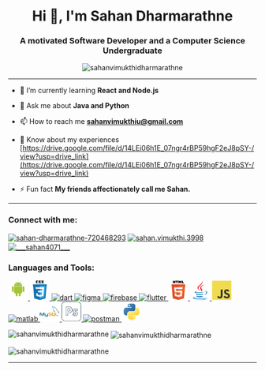 <h1 align="center">Hi 👋, I'm Sahan Dharmarathne</h1>
<h3 align="center">A motivated Software Developer and a Computer Science Undergraduate</h3>

<p align="center"> <img src="https://komarev.com/ghpvc/?username=sahanvimukthidharmarathne&label=Profile%20views&color=0e75b6&style=flat" alt="sahanvimukthidharmarathne" /> </p>

---

- 🌱 I’m currently learning **React and Node.js**

- 💬 Ask me about **Java and Python**

- 📫 How to reach me **sahanvimukthiu@gmail.com**

- 📄 Know about my experiences [https://drive.google.com/file/d/14LEi06h1E_07ngr4rBP59hgF2eJ8pSY-/view?usp=drive_link](https://drive.google.com/file/d/14LEi06h1E_07ngr4rBP59hgF2eJ8pSY-/view?usp=drive_link)

- ⚡ Fun fact **My friends affectionately call me Sahan.**

---

<h3 align="left">Connect with me:</h3>
<p align="left">
<a href="https://linkedin.com/in/sahan-dharmarathne-720468293" target="blank"><img align="center" src="https://raw.githubusercontent.com/rahuldkjain/github-profile-readme-generator/master/src/images/icons/Social/linked-in-alt.svg" alt="sahan-dharmarathne-720468293" height="30" width="40" /></a>
<a href="https://fb.com/sahan.vimukthi.3998" target="blank"><img align="center" src="https://raw.githubusercontent.com/rahuldkjain/github-profile-readme-generator/master/src/images/icons/Social/facebook.svg" alt="sahan.vimukthi.3998" height="30" width="40" /></a>
<a href="https://instagram.com/___sahan4071___" target="blank"><img align="center" src="https://raw.githubusercontent.com/rahuldkjain/github-profile-readme-generator/master/src/images/icons/Social/instagram.svg" alt="___sahan4071___" height="30" width="40" /></a>
</p>

<h3 align="left">Languages and Tools:</h3>
<p align="left"> <a href="https://developer.android.com" target="_blank" rel="noreferrer"> <img src="https://raw.githubusercontent.com/devicons/devicon/master/icons/android/android-original-wordmark.svg" alt="android" width="40" height="40"/> </a> <a href="https://www.w3schools.com/css/" target="_blank" rel="noreferrer"> <img src="https://raw.githubusercontent.com/devicons/devicon/master/icons/css3/css3-original-wordmark.svg" alt="css3" width="40" height="40"/> </a> <a href="https://dart.dev" target="_blank" rel="noreferrer"> <img src="https://www.vectorlogo.zone/logos/dartlang/dartlang-icon.svg" alt="dart" width="40" height="40"/> </a> <a href="https://www.figma.com/" target="_blank" rel="noreferrer"> <img src="https://www.vectorlogo.zone/logos/figma/figma-icon.svg" alt="figma" width="40" height="40"/> </a> <a href="https://firebase.google.com/" target="_blank" rel="noreferrer"> <img src="https://www.vectorlogo.zone/logos/firebase/firebase-icon.svg" alt="firebase" width="40" height="40"/> </a> <a href="https://flutter.dev" target="_blank" rel="noreferrer"> <img src="https://www.vectorlogo.zone/logos/flutterio/flutterio-icon.svg" alt="flutter" width="40" height="40"/> </a> <a href="https://www.w3.org/html/" target="_blank" rel="noreferrer"> <img src="https://raw.githubusercontent.com/devicons/devicon/master/icons/html5/html5-original-wordmark.svg" alt="html5" width="40" height="40"/> </a> <a href="https://www.java.com" target="_blank" rel="noreferrer"> <img src="https://raw.githubusercontent.com/devicons/devicon/master/icons/java/java-original.svg" alt="java" width="40" height="40"/> </a> <a href="https://developer.mozilla.org/en-US/docs/Web/JavaScript" target="_blank" rel="noreferrer"> <img src="https://raw.githubusercontent.com/devicons/devicon/master/icons/javascript/javascript-original.svg" alt="javascript" width="40" height="40"/> </a> <a href="https://www.mathworks.com/" target="_blank" rel="noreferrer"> <img src="https://upload.wikimedia.org/wikipedia/commons/2/21/Matlab_Logo.png" alt="matlab" width="40" height="40"/> </a> <a href="https://www.mysql.com/" target="_blank" rel="noreferrer"> <img src="https://raw.githubusercontent.com/devicons/devicon/master/icons/mysql/mysql-original-wordmark.svg" alt="mysql" width="40" height="40"/> </a> <a href="https://www.photoshop.com/en" target="_blank" rel="noreferrer"> <img src="https://raw.githubusercontent.com/devicons/devicon/master/icons/photoshop/photoshop-line.svg" alt="photoshop" width="40" height="40"/> </a> <a href="https://postman.com" target="_blank" rel="noreferrer"> <img src="https://www.vectorlogo.zone/logos/getpostman/getpostman-icon.svg" alt="postman" width="40" height="40"/> </a> <a href="https://www.python.org" target="_blank" rel="noreferrer"> <img src="https://raw.githubusercontent.com/devicons/devicon/master/icons/python/python-original.svg" alt="python" width="40" height="40"/> </a> </p>

<p><img align="left" src="https://github-readme-stats.vercel.app/api/top-langs?username=sahanvimukthidharmarathne&show_icons=true&locale=en&layout=compact" alt="sahanvimukthidharmarathne" /></p>

<p>&nbsp;<img align="center" src="https://github-readme-stats.vercel.app/api?username=sahanvimukthidharmarathne&show_icons=true&locale=en" alt="sahanvimukthidharmarathne" /></p>

<p><img align="center" src="https://github-readme-streak-stats.herokuapp.com/?user=sahanvimukthidharmarathne&" alt="sahanvimukthidharmarathne" /></p>






-------------------------------------------------------------------------------------------------------------------------------------------------
